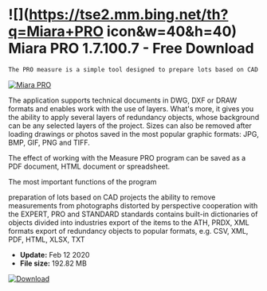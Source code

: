 # ![](https://tse2.mm.bing.net/th?q=Miara+PRO icon&w=40&h=40) Miara PRO 1.7.100.7 - Free Download

```sh
The PRO measure is a simple tool designed to prepare lots based on CAD projects.
```
[![Miara PRO](https://gallery.dpcdn.pl/imgc/Tools/68209/g_-_420x350_1.5_-_x20160524110642_0.png)](https://softexe.net/win/business/other/miara-pro:aRba.html)

The application supports technical documents in DWG, DXF or DRAW formats and enables work with the use of layers. What's more, it gives you the ability to apply several layers of redundancy objects, whose background can be any selected layers of the project. Sizes can also be removed after loading drawings or photos saved in the most popular graphic formats: JPG, BMP, GIF, PNG and TIFF.
 
 The effect of working with the Measure PRO program can be saved as a PDF document, HTML document or spreadsheet.
 
 The most important functions of the program
 
 preparation of lots based on CAD projects
 the ability to remove measurements from photographs distorted by perspective
 cooperation with the EXPERT, PRO and STANDARD standards
 contains built-in dictionaries of objects divided into industries
 export of the items to the ATH, PRDX, XML formats
 export of redundancy objects to popular formats, e.g. CSV, XML, PDF, HTML, XLSX, TXT


- **Update:** Feb 12 2020
- **File size:** 192.82 MB

[![Download](https://cdn.softexe.net/static/img/download.png)](https://softexe.net/win/business/other/miara-pro:aRba.html)

